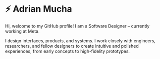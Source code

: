 <H1>⚡️ Adrian Mucha</H1>
Hi, welcome to my GitHub profile! I am a Software Designer – currently working at Meta.

I design interfaces, products, and systems. I work closely with engineers, researchers, and fellow designers to create intuitive and polished experiences, from early concepts to high-fidelity prototypes.

